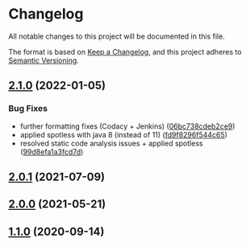 # Changelog
All notable changes to this project will be documented in this file.

The format is based on [Keep a Changelog](https://keepachangelog.com/en/1.0.0/),
and this project adheres to [Semantic Versioning](https://semver.org/spec/v2.0.0.html).


## [2.1.0](https://gitlab.com/html-validate/html-validate/compare/2.1.0) (2022-01-05)


### Bug Fixes

 -  further formatting fixes (Codacy + Jenkins) ([06bc738cdeb2ce9](https://github.com/ie3-institute/PSDM_jenkinsDev/commit/06bc738cdeb2ce9))
 -  applied spotless with java 8 (instead of 11) ([fd9f8296f544c65](https://github.com/ie3-institute/PSDM_jenkinsDev/commit/fd9f8296f544c65))
 -  resolved static code analysis issues + applied spotless ([99d8efa1a3fcd7d](https://github.com/ie3-institute/PSDM_jenkinsDev/commit/99d8efa1a3fcd7d))

## [2.0.1](https://gitlab.com/html-validate/html-validate/compare/2.0.1) (2021-07-09)



## [2.0.0](https://gitlab.com/html-validate/html-validate/compare/2.0.0) (2021-05-21)



## [1.1.0](https://gitlab.com/html-validate/html-validate/compare/1.1.0) (2020-09-14)






